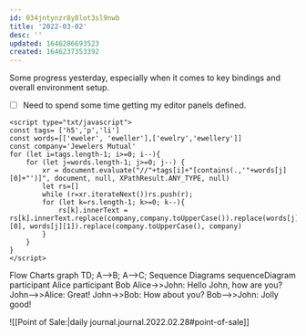 ```yaml
---
id: 034jntynzr8y8lot3sl9nwb
title: '2022-03-02'
desc: ''
updated: 1646286693523
created: 1646237353392
---
```



Some progress yesterday, especially when it comes to key bindings and overall environment setup.

- [ ] Need to spend some time getting my editor panels defined.

```
<script type="txt/javascript">
const tags= ['h5','p','li']
const words=[['eweler', 'eweller'],['ewelry','ewellery']]
const company='Jewelers Mutual'
for (let i=tags.length-1; i>=0; i--){
    for (let j=words.length-1; j>=0; j--) {
        xr = document.evaluate("//"+tags[i]+"[contains(.,'"+words[j][0]+"')]", document, null, XPathResult.ANY_TYPE, null)
        let rs=[]        
        while (r=xr.iterateNext())rs.push(r);
        for (let k=rs.length-1; k>=0; k--){
            rs[k].innerText = rs[k].innerText.replace(company,company.toUpperCase()).replace(words[j][0], words[j][1]).replace(company.toUpperCase(), company)
        }
    }
}
</script>
```


Flow Charts
graph TD; A-->B; A-->C;
Sequence Diagrams
sequenceDiagram participant Alice participant Bob Alice->>John: Hello John, how are you? John-->>Alice: Great! John->>Bob: How about you? Bob-->>John: Jolly good! 

![[Point of Sale:|daily journal.journal.2022.02.28#point-of-sale]]


